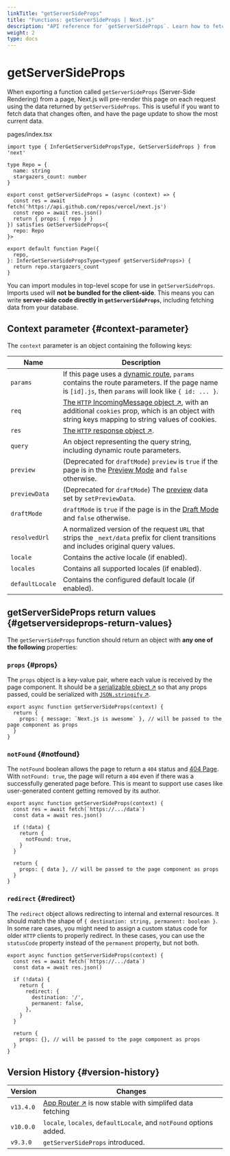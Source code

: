 ```yaml
---
linkTitle: "getServerSideProps"
title: "Functions: getServerSideProps | Next.js"
description: "API reference for `getServerSideProps`. Learn how to fetch data on each request with Next.js."
weight: 2
type: docs
---
```


# getServerSideProps

When exporting a function called `getServerSideProps` (Server-Side Rendering) from a page, Next.js will pre-render this page on each request using the data returned by `getServerSideProps`. This is useful if you want to fetch data that changes often, and have the page update to show the most current data.


pages/index.tsx
```
import type { InferGetServerSidePropsType, GetServerSideProps } from 'next'
 
type Repo = {
  name: string
  stargazers_count: number
}
 
export const getServerSideProps = (async (context) => {
  const res = await fetch('https://api.github.com/repos/vercel/next.js')
  const repo = await res.json()
  return { props: { repo } }
}) satisfies GetServerSideProps<{
  repo: Repo
}>
 
export default function Page({
  repo,
}: InferGetServerSidePropsType<typeof getServerSideProps>) {
  return repo.stargazers_count
}
```

You can import modules in top-level scope for use in `getServerSideProps`. Imports used will **not be bundled for the client-side**. This means you can write **server-side code directly in `getServerSideProps`**, including fetching data from your database.

## Context parameter {#context-parameter}

The `context` parameter is an object containing the following keys:

|Name|Description|
|---|---|
|`params`|If this page uses a [dynamic route](/nextjs/13.5/using-pages-router/building-your-application/routing/dynamic-routes), `params` contains the route parameters. If the page name is `[id].js`, then `params` will look like `{ id: ... }`.|
|`req`|[The `HTTP` IncomingMessage object ↗](https://nodejs.org/api/http.html#http_class_http_incomingmessage), with an additional `cookies` prop, which is an object with string keys mapping to string values of cookies.|
|`res`|[The `HTTP` response object ↗](https://nodejs.org/api/http.html#http_class_http_serverresponse).|
|`query`|An object representing the query string, including dynamic route parameters.|
|`preview`|(Deprecated for `draftMode`) `preview` is `true` if the page is in the [Preview Mode](/nextjs/13.5/using-pages-router/building-your-application/configuring/preview-mode) and `false` otherwise.|
|`previewData`|(Deprecated for `draftMode`) The [preview](/nextjs/13.5/using-pages-router/building-your-application/configuring/preview-mode) data set by `setPreviewData`.|
|`draftMode`|`draftMode` is `true` if the page is in the [Draft Mode](/nextjs/13.5/using-pages-router/building-your-application/configuring/draft-mode) and `false` otherwise.|
|`resolvedUrl`|A normalized version of the request `URL` that strips the `_next/data` prefix for client transitions and includes original query values.|
|`locale`|Contains the active locale (if enabled).|
|`locales`|Contains all supported locales (if enabled).|
|`defaultLocale`|Contains the configured default locale (if enabled).|


## getServerSideProps return values {#getserversideprops-return-values}

The `getServerSideProps` function should return an object with **any one of the following** properties:

### `props` {#props}

The `props` object is a key-value pair, where each value is received by the page component. It should be a [serializable object ↗](https://developer.mozilla.org/docs/Glossary/Serialization) so that any props passed, could be serialized with [`JSON.stringify` ↗](https://developer.mozilla.org/docs/Web/JavaScript/Reference/Global_Objects/JSON/stringify).

```
export async function getServerSideProps(context) {
  return {
    props: { message: `Next.js is awesome` }, // will be passed to the page component as props
  }
}
```

### `notFound` {#notfound}

The `notFound` boolean allows the page to return a `404` status and [404 Page](/nextjs/13.5/using-pages-router/building-your-application/routing/custom-error#404-page). With `notFound: true`, the page will return a `404` even if there was a successfully generated page before. This is meant to support use cases like user-generated content getting removed by its author.

```
export async function getServerSideProps(context) {
  const res = await fetch(`https://.../data`)
  const data = await res.json()
 
  if (!data) {
    return {
      notFound: true,
    }
  }
 
  return {
    props: { data }, // will be passed to the page component as props
  }
}
```

### `redirect` {#redirect}

The `redirect` object allows redirecting to internal and external resources. It should match the shape of `{ destination: string, permanent: boolean }`. In some rare cases, you might need to assign a custom status code for older `HTTP` clients to properly redirect. In these cases, you can use the `statusCode` property instead of the `permanent` property, but not both.

```
export async function getServerSideProps(context) {
  const res = await fetch(`https://.../data`)
  const data = await res.json()
 
  if (!data) {
    return {
      redirect: {
        destination: '/',
        permanent: false,
      },
    }
  }
 
  return {
    props: {}, // will be passed to the page component as props
  }
}
```

## Version History {#version-history}

|Version|Changes|
|---|---|
|`v13.4.0`|[App Router ↗](https://nextjs.org/docs/app/building-your-application/data-fetching.html) is now stable with simplifed data fetching|
|`v10.0.0`|`locale`, `locales`, `defaultLocale`, and `notFound` options added.|
|`v9.3.0`|`getServerSideProps` introduced.|

